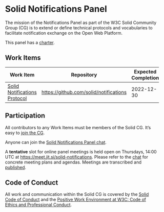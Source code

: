 # Solid Notifications Panel

The mission of the Notifications Panel as part of the W3C Solid Community Group (CG) is to extend or define technical protocols and vocabularies to facilitate notification exchange on the Open Web Platform.

This panel has a [charter](https://github.com/solid/process/blob/main/notifications-panel-charter.md).

## Work Items

|Work Item|Repository|Expected Completion|
|-|-|-|
|[Solid Notifications Protocol](https://solid.github.io/notifications/protocol)|https://github.com/solid/notifications|2022-12-30|


## Participation

All contributors to any Work Items must be members of the Solid CG. It’s easy to [join the CG](https://www.w3.org/community/solid/join).

Anyone can join the [Solid Notifications Panel chat](https://gitter.im/solid/notifications-panel).

A **tentative** slot for online panel meetings is held open on Thursdays, 14:00 UTC at https://meet.jit.si/solid-notifications. Please refer to the [chat](https://gitter.im/solid/notifications-panel) for concrete meeting plans and agendas. Meetings are transcribed and [published](https://github.com/solid/notifications-panel/tree/main/meetings/).

## Code of Conduct

All work and communication within the Solid CG is covered by the [Solid Code of Conduct](https://github.com/solid/process/blob/main/code-of-conduct.md) and the [Positive Work Environment at W3C: Code of Ethics and Professional Conduct](https://www.w3.org/Consortium/cepc/).
